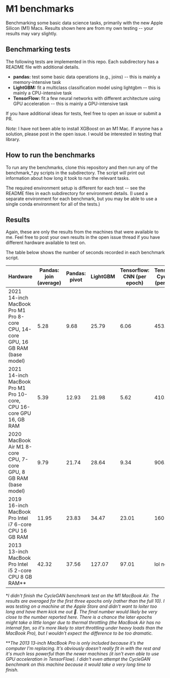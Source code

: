 # M1 benchmarks

Benchmarking some basic data science tasks, primarily with the new Apple Silicon (M1) Macs.
Results shown here are from my own testing -- your results may vary slightly.

## Benchmarking tests

The following tests are implemented in this repo.
Each subdirectory has a README file with additional details.

* **pandas:** test some basic data operations (e.g., joins) -- this is mainly a memory-intensive task
* **LightGBM:** fit a multiclass classification model using lightgbm -- this is mainly a CPU-intensive task
* **TensorFlow:** fit a few neural networks with different architecture using GPU acceleration -- this is mainly a GPU-intensive task

If you have additional ideas for tests, feel free to open an issue or submit a PR.

*Note:* I have not been able to install XGBoost on an M1 Mac.
If anyone has a solution, please post in the open issue.
I would be interested in testing that library.

## How to run the benchmarks

To run any the benchmarks, clone this repository and then run any of the benchmark_\*.py scripts in the subdirectory.
The script will print out information about how long it took to run the relevant tasks.

The required environment setup is different for each test -- see the README files in each subdirectory for environment details.
(I used a separate environment for each benchmark, but you may be able to use a single conda environment for all of the tests.)

## Results

Again, these are only the results from the machines that were available to me.
Feel free to post your own results in the open issue thread if you have different hardware available to test on.

The table below shows the number of seconds recorded in each benchmark script.

| Hardware                                                                        |   Pandas: join (average) |   Pandas: pivot |   LightGBM |   Tensorflow: CNN (per epoch) | TensorFlow: CycleGAN (per epoch)   |
|---------------------------------------------------------------------------------|--------------------------|-----------------|------------|-------------------------------|------------------------------------|
| 2021 14-inch MacBook Pro M1 Pro 8-core CPU, 14-core GPU, 16 GB RAM (base model) |                     5.28 |            9.68 |      25.79 |                          6.06 | 453.33                             |
| 2021 14-inch MacBook Pro M1 Pro 10-core, CPU 16-core GPU 16, GB RAM             |                     5.39 |           12.93 |      21.98 |                          5.62 | 410.66                             |
| 2020 MacBook Air M1 8-core CPU, 7-core GPU, 8 GB RAM (base model)               |                     9.79 |           21.74 |      28.64 |                          9.34 | 906.00\*                           |
| 2019 16-inch MacBook Pro Intel i7 6-core CPU 16 GB RAM                          |                    11.95 |           23.83 |      34.47 |                         23.01 | 1605.84                            |
| 2013 13-inch MacBook Pro Intel i5 2-core CPU 8 GB RAM\*\*                       |                    42.32 |           37.56 |     127.07 |                         97.01 | lol no 😂                          |

\**I didn't finish the CycleGAN benchmark test on the M1 MacBook Air.
The results are averaged for the first three epochs only (rather than the full 10).
I was testing on a machine at the Apple Store and didn't want to loiter too long and have them kick me out 😬.
The final number would likely be very close to the number reported here.
There is a chance the later epochs might take a little longer due to thermal throttling (the MacBook Air has no internal fan, so it's more likely to start throttling under heavy loads than the MacBook Pro), but I wouldn't expect the difference to be too dramatic.*

\*\**The 2013 13-inch MacBook Pro is only included because it's the computer I'm replacing.
It's obviously doesn't really fit in with the rest and it's much less powerful than the newer machines (it isn't even able to use GPU acceleration in TensorFlow).
I didn't even attempt the CycleGAN benchmark on this machine because it would take a very long time to finish.*
